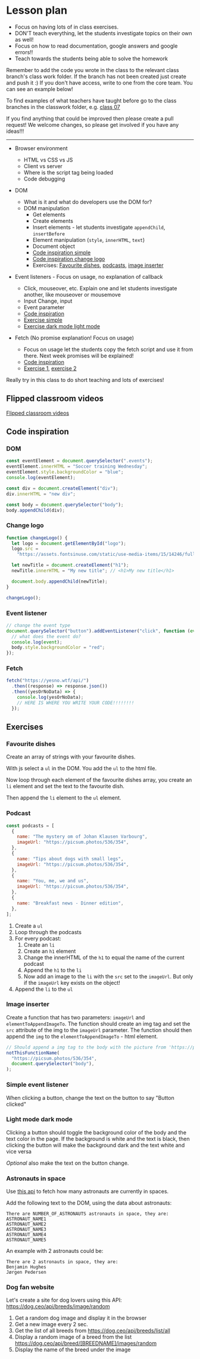 # Lesson plan

- Focus on having lots of in class exercises.
- DON'T teach everything, let the students investigate topics on their own as well!
- Focus on how to read documentation, google answers and google errors!!
- Teach towards the students being able to solve the homework

Remember to add the code you wrote in the class to the relevant class branch's class work folder. If the branch has not been created just create and push it :) If you don't have access, write to one from the core team. You can see an example below!

To find examples of what teachers have taught before go to the class branches in the classwork folder, e.g. [class 07](https://github.com/HackYourFuture-CPH/JavaScript/tree/class07/JavaScript1/Week1/classwork)

If you find anything that could be improved then please create a pull request! We welcome changes, so please get involved if you have any ideas!!!

---

- Browser environment

  - HTML vs CSS vs JS
  - Client vs server
  - Where is the script tag being loaded
  - Code debugging

- DOM

  - What is it and what do developers use the DOM for?
  - DOM manipulation
    - Get elements
    - Create elements
    - Insert elements - let students investigate `appendChild`, `insertBefore`
    - Element manipulation (`style`, `innerHTML`, `text`)
    - Document object
    - [Code inspiration simple](#dom)
    - [Code inspiration change logo](#change-logo)
    - Exercises: [Favourite dishes](#favourite-dishes), [podcasts](#podcast), [image inserter](#image-inserter)

- Event listeners - Focus on usage, no explanation of callback
  - Click, mouseover, etc. Explain one and let students investigate another, like mouseover or mousemove
  - Input Change, input
  - Event parameter
  - [Code inspiration](#event-listener)
  - [Exercise simple](#simple-event-listener)
  - [Exercise dark mode light mode](#light-mode-dark-mode)

- Fetch (No promise explanation! Focus on usage)
  - Focus on usage let the students copy the fetch script and use it from there. Next week promises will be explained!
  - [Code inspiration](#fetch)
  - [Exercise 1](#astronauts-in-space), [exercise 2](#dog-fan-website)  

Really try in this class to do short teaching and lots of exercises!

## Flipped classroom videos

[Flipped classroom videos](https://github.com/HackYourFuture-CPH/JavaScript/blob/main/javascript2/week1/preparation.md#flipped-classroom-videos)

## Code inspiration

### DOM

```js
const eventElement = document.querySelector(".events");
eventElement.innerHTML = "Soccer training Wednesday";
eventElement.style.backgroundColor = "blue";
console.log(eventElement);

const div = document.createElement("div");
div.innerHTML = "new div";

const body = document.querySelector("body");
body.appendChild(div);
```

### Change logo

```js
function changeLogo() {
  let logo = document.getElementById("logo");
  logo.src =
    "https://assets.fontsinuse.com/static/use-media-items/15/14246/full-2048x768/56fc6e1d/Yahoo_Logo.png?resolution=0";

  let newTitle = document.createElement("h1");
  newTitle.innerHTML = "My new title"; // <h1>My new title</h1>

  document.body.appendChild(newTitle);
}

changeLogo();
```

### Event listener

```js
// change the event type
document.querySelector("button").addEventListener("click", function (event) {
  // what does the event do?
  console.log(event);
  body.style.backgroundColor = "red";
});
```

### Fetch

```js
fetch("https://yesno.wtf/api/")
  .then((response) => response.json())
  .then((yesOrNoData) => {
    console.log(yesOrNoData);
    // HERE IS WHERE YOU WRITE YOUR CODE!!!!!!!!
  });
```


## Exercises

### Favourite dishes

Create an array of strings with your favourite dishes.

With js select a `ul` in the DOM. You add the `ul` to the html file.

Now loop through each element of the favourite dishes array, you create an `li` element and set the text to the favourite dish.

Then append the `li` element to the `ul` element.

### Podcast

```js
const podcasts = [
  {
    name: "The mystery om of Johan Klausen Varbourg",
    imageUrl: "https://picsum.photos/536/354",
  },
  {
    name: "Tips about dogs with small legs",
    imageUrl: "https://picsum.photos/536/354",
  },
  {
    name: "You, me, we and us",
    imageUrl: "https://picsum.photos/536/354",
  },
  {
    name: "Breakfast news - Dinner edition",
  },
];
```

1. Create a `ul`
2. Loop through the podcasts
3. For every podcast:
   1. Create an `li`
   2. Create an `h1` element
   3. Change the innerHTML of the `h1` to equal the name of the current podcast
   4. Append the `h1` to the `li`
   5. Now add an image to the `li` with the `src` set to the `imageUrl`. But only if the `imageUrl` key exists on the object!
4. Append the `li` to the `ul`

### Image inserter

Create a function that has two parameters: `imageUrl` and `elementToAppendImageTo`. The function should create an img tag and set the `src` attribute of the img to the `imageUrl` parameter. The function should then append the `img` to the `elementToAppendImageTo` - html element.

```js
// Should append a img tag to the body with the picture from 'https://picsum.photos/536/354'
notThisFunctionName(
  "https://picsum.photos/536/354",
  document.querySelector("body"),
);
```

### Simple event listener

When clicking a button, change the text on the button to say "Button clicked"

### Light mode dark mode

Clicking a button should toggle the background color of the body and the text color in the page.
If the background is white and the text is black, then clicking the button will make the background dark and the text white and vice versa

_Optional_ also make the text on the button change.

### Astronauts in space

Use [this api](http://api.open-notify.org/astros.json) <!-- no-https--> to fetch how many astronauts are currently in spaces.

Add the following text to the DOM, using the data about astronauts:

```text
There are NUMBER_OF_ASTRONAUTS astronauts in space, they are:
ASTRONAUT_NAME1
ASTRONAUT_NAME2
ASTRONAUT_NAME3
ASTRONAUT_NAME4
ASTRONAUT_NAME5
```

An example with 2 astronauts could be:

```text
There are 2 astronauts in space, they are:
Benjamin Hughes
Jørgen Pedersen
```

### Dog fan website

Let's create a site for dog lovers using this API: <https://dog.ceo/api/breeds/image/random>

1. Get a random dog image and display it in the browser
2. Get a new image every 2 sec.
3. Get the list of all breeds from <https://dog.ceo/api/breeds/list/all>
4. Display a random image of a breed from the list <https://dog.ceo/api/breed/[BREEDNAME]/images/random>
5. Display the name of the breed under the image
